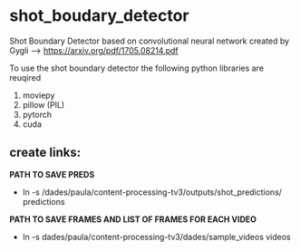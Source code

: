 # shot_boudary_detector
Shot Boundary Detector based on convolutional neural network created by Gygli --> https://arxiv.org/pdf/1705.08214.pdf

To use the shot boundary detector the following python libraries are reuqired
1. moviepy
2. pillow (PIL)
3. pytorch
4. cuda 

## create links:

**PATH TO SAVE PREDS**
* ln -s /dades/paula/content-processing-tv3/outputs/shot_predictions/ predictions

**PATH TO SAVE FRAMES AND LIST OF FRAMES FOR EACH VIDEO**
* ln -s dades/paula/content-processing-tv3/dades/sample_videos videos